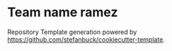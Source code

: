 # Team name ramez

Repository Template generation powered by https://github.com/stefanbuck/cookiecutter-template.